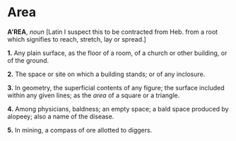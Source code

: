 # Area

**A'REA**, _noun_ \[Latin I suspect this to be contracted from Heb. from a root which signifies to reach, stretch, lay or spread.\]

**1.** Any plain surface, as the floor of a room, of a church or other building, or of the ground.

**2.** The space or site on which a building stands; or of any inclosure.

**3.** In geometry, the superficial contents of any figure; the surface included within any given lines; as the _area_ of a square or a triangle.

**4.** Among physicians, baldness; an empty space; a bald space produced by alopeey; also a name of the disease.

**5.** In mining, a compass of ore allotted to diggers.